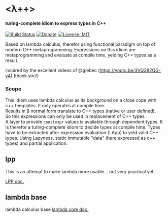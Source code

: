 # <λ++>
#### turing-complete idiom to express types in C++

[![Build Status](https://travis-ci.com/neu-rah/lpp.svg?branch=master)](https://travis-ci.org/neu-rah/lpp)
[![Donate](https://img.shields.io/badge/Donate-PayPal-green.svg)](https://www.paypal.me/ruihfazevedo)
[![License: MIT](https://img.shields.io/github/license/neu-rah/lpp)](https://spdx.org/licenses/MIT.html)

Based on lambda calculus, therefor using functional paradigm on top of modern C++ metaprogramming. Expressions on this idiom are metaprogramming and evaluate at compile time, yelding C++ types as a result.  

inspired by the excellent videos of @glebec (https://youtu.be/3VQ382QG-y4) (thank you!)

### Scope  
This idiom uses lambda calculus as its background on a close cope with c++ templates.
It only operates at compile time.  
Results in β normal form translate to C++ types (native or user defined).  
So this expressions can only be used in replacement of C++ types.  
A layer to provide `constexpr` values is available through dependent types.
It is therefor a turing-complete idiom to decide types at compile time.
Types have to be extracted after expression evaluation (::App) to yeld valid C++ types.
Using Lazyness, static immutable "data" (here expressed as c++ types) and partial application.

## lpp

This is an attempt to make lambda more usable... not very practical yet.

[LPP doc.](./LPP.md)

## lambda base

lambda calculus base [lambda core doc.](./LAMBDA.md)
